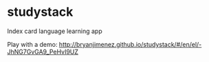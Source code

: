 # studystack
Index card language learning app


Play with a demo:
http://bryanjimenez.github.io/studystack/#/en/el/-JhNG7GvGA9_PeHvI9UZ
